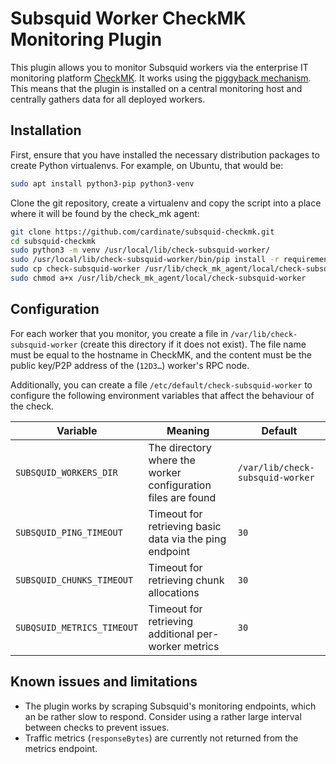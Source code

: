 # Subsquid Worker CheckMK Monitoring Plugin

This plugin allows you to monitor Subsquid workers via the enterprise IT monitoring platform [CheckMK](https://checkmk.com/). It works using the [piggyback mechanism](https://docs.checkmk.com/latest/en/piggyback.html). This means that the plugin is installed on a central monitoring host and centrally gathers data for all deployed workers.

## Installation

First, ensure that you have installed the necessary distribution packages to create Python virtualenvs. For example, on Ubuntu, that would be:

```sh
sudo apt install python3-pip python3-venv
```

Clone the git repository, create a virtualenv and copy the script into a place where it will be found by the check_mk agent:

```sh
git clone https://github.com/cardinate/subsquid-checkmk.git
cd subsquid-checkmk
sudo python3 -m venv /usr/local/lib/check-subsquid-worker/
sudo /usr/local/lib/check-subsquid-worker/bin/pip install -r requirements.txt
sudo cp check-subsquid-worker /usr/lib/check_mk_agent/local/check-subsquid-worker
sudo chmod a+x /usr/lib/check_mk_agent/local/check-subsquid-worker
```

## Configuration

For each worker that you monitor, you create a file in `/var/lib/check-subsquid-worker` (create this directory if it does not exist). The file name must be equal to the hostname in CheckMK, and the content must be the public key/P2P address of the (`12D3…`) worker's RPC node.

Additionally, you can create a file `/etc/default/check-subsquid-worker` to configure the following environment variables that affect the behaviour of the check.

| Variable | Meaning | Default |
|----------|---------|---------|
| `SUBSQUID_WORKERS_DIR` | The directory where the worker configuration files are found | `/var/lib/check-subsquid-worker` |
| `SUBSQUID_PING_TIMEOUT` | Timeout for retrieving basic data via the ping endpoint | `30` |
| `SUBSQUID_CHUNKS_TIMEOUT` | Timeout for retrieving chunk allocations | `30`
| `SUBQSUID_METRICS_TIMEOUT` | Timeout for retrieving additional per-worker metrics | `30`

## Known issues and limitations

* The plugin works by scraping Subsquid's monitoring endpoints, which an be rather slow to respond. Consider using a rather large interval between checks to prevent issues.
* Traffic metrics (`responseBytes`) are currently not returned from the metrics endpoint.
